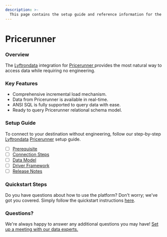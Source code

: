 ```yaml
---
description: >-
  This page contains the setup guide and reference information for the Pricerunner source connector.
---
```


# Pricerunner

### Overview

The [Lyftrondata](https://www.lyftrondata.com/) integration for [Pricerunner](https://www.lyftrondata.com/integration/pricerunner/)[ ](https://www.lyftrondata.com/integration/pricerunner/)provides the most natural way to access data while requiring no engineering.

### Key Features

* Comprehensive incremental load mechanism.
* Data from Pricerunner is available in real-time.&#x20;
* ANSI SQL is fully supported to query data with ease.
* Ready to query Pricerunner relational schema model.

### Setup Guide

To connect to your destination without engineering, follow our step-by-step [Lyftrondata](https://www.lyftrondata.com/)  [Pricerunner](https://www.lyftrondata.com/integration/pricerunner/) setup guide.

* [ ] [Prerequisite](../../marketing-analytics/pricerunner/prerequisite.md)
* [ ] [Connection Steps](../../marketing-analytics/pricerunner/connection-steps.md)
* [ ] [Data Model](../../marketing-analytics/pricerunner/data-model/)
* [ ] [Driver Framework](../../marketing-analytics/pricerunner/driver-framework/)
* [ ] [Release Notes](../../marketing-analytics/pricerunner/release-notes.md)

### Quickstart Steps

Do you have questions about how to use the platform? Don't worry; we've got you covered. Simply follow the quickstart instructions [here](../../../quickstart-steps.md).

### Questions? <a href="#questions" id="questions"></a>

We're always happy to answer any additional questions you may have! [Set up a meeting with our data experts.](https://www.lyftrondata.com/book-a-meeting/)

